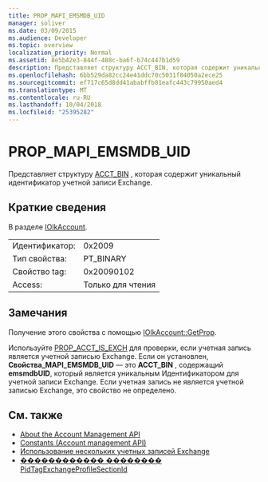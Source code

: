 ```yaml
---
title: PROP_MAPI_EMSMDB_UID
manager: soliver
ms.date: 03/09/2015
ms.audience: Developer
ms.topic: overview
localization_priority: Normal
ms.assetid: 8e5b42e3-844f-488c-ba6f-b74c447b1d59
description: Представляет структуру ACCT_BIN, которая содержит уникальный идентификатор учетной записи Exchange.
ms.openlocfilehash: 6bb529da82cc24e41ddc70c5031f84050a2ece25
ms.sourcegitcommit: ef717c65d8dd41ababffb01eafc443c79950aed4
ms.translationtype: MT
ms.contentlocale: ru-RU
ms.lasthandoff: 10/04/2018
ms.locfileid: "25395282"
---
```

# <a name="propmapiemsmdbuid"></a>PROP_MAPI_EMSMDB_UID

Представляет структуру [ACCT_BIN](acct_bin.md) , которая содержит уникальный идентификатор учетной записи Exchange. 
  
## <a name="quick-info"></a>Краткие сведения

В разделе [IOlkAccount](iolkaccount.md).
  
|||
|:-----|:-----|
|Идентификатор:  <br/> |0x2009  <br/> |
|Тип свойства:  <br/> |PT_BINARY  <br/> |
|Свойство tag:  <br/> |0x20090102  <br/> |
|Access:  <br/> |Только для чтения  <br/> |
   
## <a name="remarks"></a>Замечания

Получение этого свойства с помощью [IOlkAccount::GetProp](iolkaccount-getprop.md).
  
Используйте [PROP_ACCT_IS_EXCH](prop_acct_is_exch.md) для проверки, если учетная запись является учетной записью Exchange. Если он установлен, **Свойства\_MAPI_EMSMDB_UID** — это **ACCT_BIN** , содержащий **emsmdbUID**, который является уникальным Идентификатором для учетной записи Exchange. Если учетная запись не является учетной записью Exchange, это свойство не определено.
  
## <a name="see-also"></a>См. также

- [About the Account Management API](about-the-account-management-api.md) 
- [Constants (Account management API)](constants-account-management-api.md)
- [Использование нескольких учетных записей Exchange](https://msdn.microsoft.com/library/4e1804bf-4c50-4942-a7ab-9a8caf1be7e5%28Office.15%29.aspx)  
- [������������ �������� PidTagExchangeProfileSectionId](https://msdn.microsoft.com/library/4ad2f417-be8f-4fc8-9321-82097289074b%28Office.15%29.aspx)

